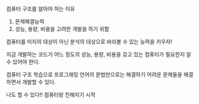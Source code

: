 컴퓨터 구조를 알아야 하는 이유

1. 문제해결능력
2. 성능, 용량, 비용을 고려한 개발을 하기 위함

컴퓨터를 미지의 대상이 아닌 분석의 대상으로 바라볼 수 있는 능력을 키우자!

지금 개발하는 코드가 어느 정도의 성능, 용량, 비용을 갖고 있는 컴퓨터가 필요한지 알 수 있어야 한다.

컴퓨터 구조 학습으로 프로그래밍 언어의 문법만으로는 해결하기 어려운 문제들을 해결하면서 개발할 수 있다.

나도 할 수 있다!! 컴퓨터랑 친해지기 시작

